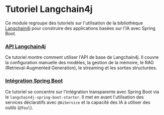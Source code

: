 # Tutoriel Langchain4j

Ce module regroupe des tutoriels sur l'utilisation de la bibliothèque [Langchain4j](https://github.com/langchain4j/langchain4j) pour construire des applications basées sur l'IA avec Spring Boot.

### [API Langchain4j](langchain4j-api)
Ce tutoriel montre comment utiliser l'API de base de Langchain4j. Il couvre la configuration manuelle des modèles, la gestion de la mémoire, le RAG (Retrieval-Augmented Generation), le streaming et les sorties structurées.

### [Intégration Spring Boot](springboot-integration)
Ce tutoriel se concentre sur l'intégration transparente avec Spring Boot via le `langchain4j-spring-boot-starter`. Il met en avant l'utilisation des services déclaratifs avec `@AiService` et la capacité des IA à utiliser des outils (`@Tool`).